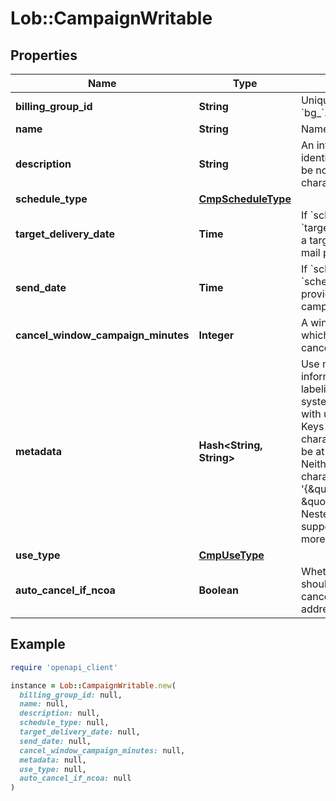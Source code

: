 # Lob::CampaignWritable

## Properties

| Name | Type | Description | Notes |
| ---- | ---- | ----------- | ----- |
| **billing_group_id** | **String** | Unique identifier prefixed with &#x60;bg_&#x60;. | [optional] |
| **name** | **String** | Name of the campaign. |  |
| **description** | **String** | An internal description that identifies this resource. Must be no longer than 255 characters.  | [optional] |
| **schedule_type** | [**CmpScheduleType**](CmpScheduleType.md) |  |  |
| **target_delivery_date** | **Time** | If &#x60;schedule_type&#x60; is &#x60;target_delivery_date&#x60;, provide a targeted delivery date for mail pieces in this campaign. | [optional] |
| **send_date** | **Time** | If &#x60;schedule_type&#x60; is &#x60;scheduled_send_date&#x60;, provide a date to send this campaign. | [optional] |
| **cancel_window_campaign_minutes** | **Integer** | A window, in minutes, within which the campaign can be canceled. | [optional] |
| **metadata** | **Hash&lt;String, String&gt;** | Use metadata to store custom information for tagging and labeling back to your internal systems. Must be an object with up to 20 key-value pairs. Keys must be at most 40 characters and values must be at most 500 characters. Neither can contain the characters &#x60;\&quot;&#x60; and &#x60;\\&#x60;. i.e. &#39;{\&quot;customer_id\&quot; : \&quot;NEWYORK2015\&quot;}&#39; Nested objects are not supported.  See [Metadata](#section/Metadata) for more information. | [optional] |
| **use_type** | [**CmpUseType**](CmpUseType.md) |  | [optional] |
| **auto_cancel_if_ncoa** | **Boolean** | Whether or not a mail piece should be automatically canceled and not sent if the address is updated via NCOA. | [optional] |

## Example

```ruby
require 'openapi_client'

instance = Lob::CampaignWritable.new(
  billing_group_id: null,
  name: null,
  description: null,
  schedule_type: null,
  target_delivery_date: null,
  send_date: null,
  cancel_window_campaign_minutes: null,
  metadata: null,
  use_type: null,
  auto_cancel_if_ncoa: null
)
```


